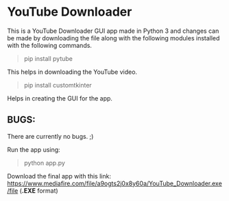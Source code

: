 # **YouTube Downloader**

This is a YouTube Downloader GUI app made in Python 3 and changes can be made by downloading the file along with the following modules installed with the following commands.

> pip install pytube

This helps in downloading the YouTube video.

> pip install customtkinter

Helps in creating the GUI for the app.

## BUGS:

There are currently no bugs. ;)

Run the app using:

> python app.py

Download the final app with this link: https://www.mediafire.com/file/a9ogts2j0x8y60a/YouTube_Downloader.exe/file
(**.EXE** format)
